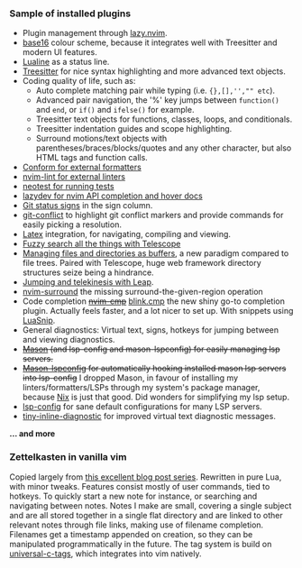 ### Sample of installed plugins

- Plugin management through [lazy.nvim](https://github.com/folke/lazy.nvim).
- [base16](https://github.com/RRethy/nvim-base16) colour scheme, because it integrates
  well with Treesitter and modern UI features.
- [Lualine](https://github.com/nvim-lualine/lualine.nvim) as a status line.
- [Treesitter](https://github.com/nvim-treesitter/nvim-treesitter) for nice syntax
  highlighting and more advanced text objects.
- Coding quality of life, such as:
  - Auto complete matching pair while typing (i.e. `{},[],'',"" etc`).
  - Advanced pair navigation, the '%' key jumps between `function()` and `end`,
    or `if()` and `ifelse()` for example.
  - Treesitter text objects for functions, classes, loops, and conditionals.
  - Treesitter indentation guides and scope highlighting.
  - Surround motions/text objects with parentheses/braces/blocks/quotes and any other
    character, but also HTML tags and function calls.
- [Conform for external formatters](https://github.com/stevearc/conform.nvim)
- [nvim-lint for external linters](https://github.com/mfussenegger/nvim-lint)
- [neotest for running tests](https://github.com/nvim-neotest/neotest)
- [lazydev for nvim API completion and hover docs](https://github.com/folke/lazydev.nvim)
- [Git status signs](https://github.com/lewis6991/gitsigns.nvim) in the sign column.
- [git-conflict](https://github.com/akinsho/git-conflict.nvim) to highlight git conflict
  markers and provide commands for easily picking a resolution.
- [Latex](https://github.com/lervag/vimtex) integration, for navigating, compiling and viewing.
- [Fuzzy search all the things with Telescope](https://github.com/nvim-telescope/telescope.nvim)
- [Managing files and directories as buffers](https://github.com/stevearc/oil.nvim),
  a new paradigm compared to file trees. Paired with Telescope, huge web framework
  directory structures seize being a hindrance.
- [Jumping and telekinesis with Leap](https://github.com/ggandor/leap.nvim).
- [nvim-surround](https://github.com/kylechui/nvim-surround) the missing
  surround-the-given-region operation
- Code completion ~~[nvim-cmp](https://github.com/hrsh7th/nvim-cmp)~~
  [blink.cmp](https://github.com/Saghen/blink.cmp) the new shiny go-to completion plugin.
  Actually feels faster, and a lot nicer to set up.
  With snippets using [LuaSnip](https://github.com/L3MON4D3/LuaSnip).
- General diagnostics: Virtual text, signs, hotkeys for jumping between and viewing
  diagnostics.
- ~~[Mason](https://github.com/williamboman/mason.nvim) (and lsp-config and
  mason-lspconfig) for easily managing lsp servers.~~
- ~~[Mason-lspconfig](https://github.com/williamboman/mason-lspconfig.nvim) for
  automatically hooking installed mason lsp servers into lsp-config~~
  I dropped Mason, in favour of installing my linters/formatters/LSPs through my system's
  package manager, because [Nix](https://github.com/NixOS/nix) is just that good.
  Did wonders for simplifying my lsp setup.
- [lsp-config](https://github.com/neovim/nvim-lspconfig) for sane default configurations for
  many LSP servers.
- [tiny-inline-diagnostic](https://github.com/rachartier/tiny-inline-diagnostic.nvim)
  for improved virtual text diagnostic messages.

**... and more**

### Zettelkasten in vanilla vim

Copied largely from [this excellent blog post series](https://www.edwinwenink.xyz/posts/42-vim_notetaking/).
Rewritten in pure Lua, with minor tweaks. Features consist mostly of user commands, tied
to hotkeys. To quickly start a new note for instance, or searching and navigating between
notes. Notes I make are small, covering a single subject and are all stored together in
a single flat directory and are linked to other relevant notes through file links, making
use of filename completion. Filenames get a timestamp appended on creation, so they can be
manipulated programmatically in the future. The tag system is build on
[universal-c-tags](https://github.com/universal-ctags/ctags), which integrates into vim
natively.
